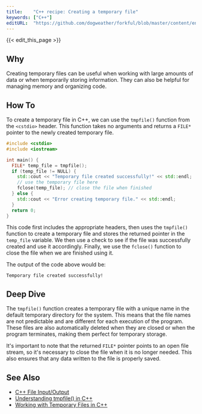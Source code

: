 ```yaml
---
title:    "C++ recipe: Creating a temporary file"
keywords: ["C++"]
editURL:  "https://github.com/dogweather/forkful/blob/master/content/en/cpp/creating-a-temporary-file.md"
---
```


{{< edit_this_page >}}

## Why
Creating temporary files can be useful when working with large amounts of data or when temporarily storing information. They can also be helpful for managing memory and organizing code.

## How To
To create a temporary file in C++, we can use the ```tmpfile()``` function from the ```<cstdio>``` header. This function takes no arguments and returns a ```FILE*``` pointer to the newly created temporary file.

```C++
#include <cstdio>
#include <iostream>

int main() {
  FILE* temp_file = tmpfile();
  if (temp_file != NULL) {
    std::cout << "Temporary file created successfully!" << std::endl;
    // use the temporary file here
    fclose(temp_file); // close the file when finished
  } else {
    std::cout << "Error creating temporary file." << std::endl;
  }
  return 0;
}
```

This code first includes the appropriate headers, then uses the ```tmpfile()``` function to create a temporary file and stores the returned pointer in the ```temp_file``` variable. We then use a check to see if the file was successfully created and use it accordingly. Finally, we use the ```fclose()``` function to close the file when we are finished using it.

The output of the code above would be:
```
Temporary file created successfully!
```

## Deep Dive
The ```tmpfile()``` function creates a temporary file with a unique name in the default temporary directory for the system. This means that the file names are not predictable and are different for each execution of the program. These files are also automatically deleted when they are closed or when the program terminates, making them perfect for temporary storage.

It's important to note that the returned ```FILE*``` pointer points to an open file stream, so it's necessary to close the file when it is no longer needed. This also ensures that any data written to the file is properly saved.

## See Also
- [C++ File Input/Output](https://www.programiz.com/cpp-programming/files-input-output)
- [Understanding tmpfile() in C++](https://www.geeksforgeeks.org/tmpfile-function-in-c-cpp/)
- [Working with Temporary Files in C++](https://www.techiedelight.com/creating-temporary-file-cpp/)